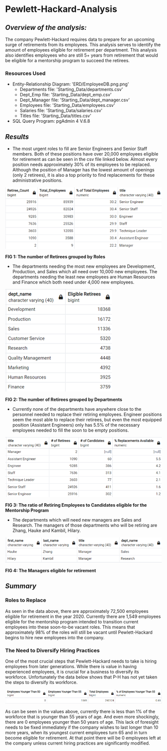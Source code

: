 # Pewlett-Hackard-Analysis

## ***Overview of the analysis:***
<!-- Overview of the analysis: Explain the purpose of this analysis. -->
The company Pewlett-Hackard requires data to prepare for an upcoming surge of retirements from its employees. This analysis serves to identify the amount of employees eligible for retirement per department. This analysis also identifies employees who are still 5+ years from retirement that would be eligible for a mentorship program to succeed the retirees.

### Resources Used
* Entity-Relationship Diagram: 'ERD/EmployeeDB.png.png'
    * Departments file: 'Starting_Data/departments.csv'
    * Dept_Emp file: 'Starting_Data/dept_emp.csv'
    * Dept_Manager file: 'Starting_Data/dept_manager.csv'
    * Employees file: 'Starting_Data/employees.csv'
    * Salaries file: 'Starting_Data/salaries.csv'
    * Titles file: 'Starting_Data/titles.csv'
* SQL Query Program: pgAdmin 4 V.6.8

<!-- Results: Provide a bulleted list with four major points from the two analysis deliverables. Use images as support where needed. -->
## ***Results***
* The most urgent roles to fill are Senior Engineers and Senior Staff members. Both of these positions have over 20,000 employees eligible for retirement as can be seen in the csv file linked below. Almost every position needs approximately 30% of its employees to be replaced. Although the position of Manager has the lowest amount of openings (only 2 retirees), it is also a top priority to find replacements for these administrative positions.

![ian-zukowski](Supporting_Images/title_retiring_percentages.png)

**FIG 1: The number of Retirees grouped by Roles**

* The departments needing the most new employees are Development, Production, and Sales which all need over 10,000 new employees. The departments needing the least new employees are Human Resources and Finance which both need under 4,000 new employees.

![ian-zukowski](Supporting_Images/dept_retiree_count.png)

**FIG 2: The number of Retirees grouped by Departments**

* Currently none of the departments have anywhere close to the personnel needed to replace their retiring employees. Engineer positions seem the most able to replace their retirees, but even the most equipped position (Assistant Engineers) only has 5.5% of the necessary employees needed to fill the soon to be empty positions.

![ian-zukowski](Supporting_Images/available_replacements_percentages.png)

**FIG 3: The ratio of Retiring Employees to Candidates eligible for the Mentorship Program**

* The departments which will need new managers are Sales and Research. The managers of those departments who will be retiring are Zhang, Hauke and Kambil, Hilary.

![ian-zukowski](Supporting_Images/retiring_managers.png)

**FIG 4: The Managers eligible for retirement**

<!-- Summary: Provide high-level responses to the following questions, then provide two additional queries or tables that may provide more insight into the upcoming "silver tsunami."
How many roles will need to be filled as the "silver tsunami" begins to make an impact?
Are there enough qualified, retirement-ready employees in the departments to mentor the next generation of Pewlett Hackard employees? -->
## ***Summary***
### Roles to Replace
As seen in the data above, there are approximately 72,500 employees eligible for retirement in the year 2020. Currently there are 1,549 employees eligible for the mentorship program intended to transition current employees into these soon-to-be vacant roles. This means that approximately 98% of the roles will still be vacant until Pewlett-Hackard begins to hire new employees into the company.

### The Need to Diversify Hiring Practices
One of the most crucial steps that Pewlett-Hackard needs to take is hiring employees from later generations. While there is value in having experienced employees, it is crucial for a business to diversify its workforce. Unfortunately the data below shows that P-H has not yet taken the steps to diversify its workforce. 

![ian-zukowski](Supporting_Images/young_employee_percentages.png)

As can be seen in the values above, currently there is less than 1% of the workforce that is younger than 55 years of age. And even more shockingly, there are 0 employees younger than 50 years of age. This lack of foresight needs to be fixed immediately if the company wishes to last longer than 10 more years, when its youngest current employees turn 65 and in turn become eligible for retirement. At that point there will be 0 employees left at the company unless current hiring practices are significantly modified.